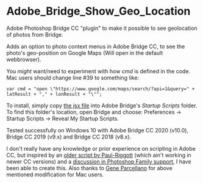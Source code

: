 # Adobe_Bridge_Show_Geo_Location

Adobe Photoshop Bridge CC "plugin" to make it possible to see geolocation of photos from Bridge.

Adds an option to photo context menus in Adobe Bridge CC, to see the photo's geo-position on Google Maps (Will open in the default webbrowser).

You _might_ want/need to experiment with how _cmd_ is defined in the code. Mac users should change line #39 to something like:

`var cmd = "open \"https://www.google.com/maps/search/?api=1&query=" + latResult + "," + lonResult + "\"";`

To install, simply copy [the jsx file](https://github.com/StigNygaard/Adobe_Bridge_Show_Geo_Location/raw/master/ShowOnGoogleMaps.jsx) into Adobe Bridge's _Startup Scripts_ folder. To find this folder's location, open Bridge and choose: Preferences -> Startup Scripts -> Reveal My Startup Scripts.

Tested successfully on Windows 10 with Adobe Bridge CC 2020 (v10.0), Bridge CC 2019 (v9.x) and Bridge CC 2018 (v8.x).

I don't really have any knowledge or prior experience on scripting in Adobe CC, but inspired by an [older script by Paul-Riggott](https://github.com/Paul-Riggott/PS-Scripts/blob/master/Map%20from%20Geotag.jsx) (which ain't working in newer CC versions) and a [discussion in Photoshop Family support](https://feedback.photoshop.com/photoshop_family/topics/_mapping_the_photo_in_bridge), I have been able to create this. Also thanks to [Gene Parcellano](https://github.com/geneparcellano) for above mentioned modification for Mac users.
